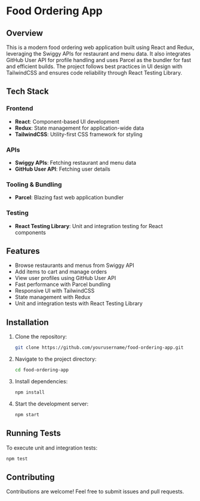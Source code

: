 # Food Ordering App

## Overview
This is a modern food ordering web application built using React and Redux, leveraging the Swiggy APIs for restaurant and menu data. It also integrates GitHub User API for profile handling and uses Parcel as the bundler for fast and efficient builds. The project follows best practices in UI design with TailwindCSS and ensures code reliability through React Testing Library.

## Tech Stack

### Frontend
- **React**: Component-based UI development
- **Redux**: State management for application-wide data
- **TailwindCSS**: Utility-first CSS framework for styling

### APIs
- **Swiggy APIs**: Fetching restaurant and menu data
- **GitHub User API**: Fetching user details

### Tooling & Bundling
- **Parcel**: Blazing fast web application bundler

### Testing
- **React Testing Library**: Unit and integration testing for React components

## Features
- Browse restaurants and menus from Swiggy API
- Add items to cart and manage orders
- View user profiles using GitHub User API
- Fast performance with Parcel bundling
- Responsive UI with TailwindCSS
- State management with Redux
- Unit and integration tests with React Testing Library

## Installation
1. Clone the repository:
   ```sh
   git clone https://github.com/yourusername/food-ordering-app.git
   ```
2. Navigate to the project directory:
   ```sh
   cd food-ordering-app
   ```
3. Install dependencies:
   ```sh
   npm install
   ```
4. Start the development server:
   ```sh
   npm start
   ```

## Running Tests
To execute unit and integration tests:
```sh
npm test
```

## Contributing
Contributions are welcome! Feel free to submit issues and pull requests.
